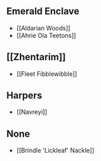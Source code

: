 ## Emerald Enclave
- [[Aldarian Woods]]
- [[Ahrie Ola Teetons]]
## [[Zhentarim]]
- [[Fleet Fibblewibble]]
## Harpers
- [[Navreyi]]
## None
- [[Brindle 'Lickleaf' Nackle]]